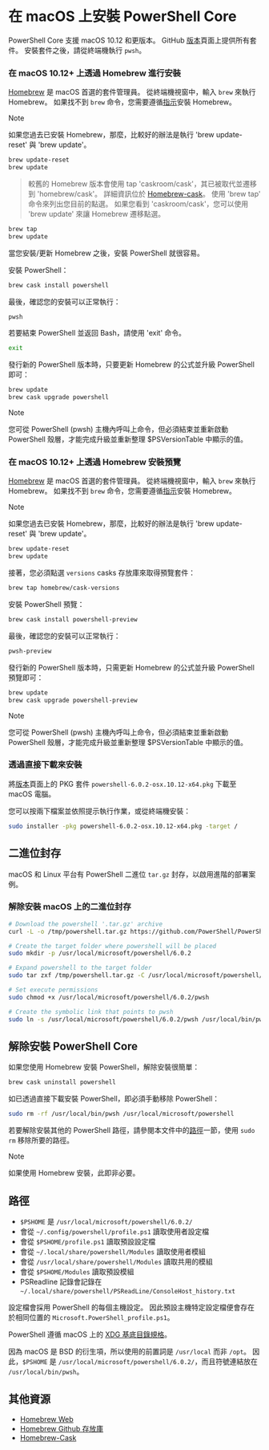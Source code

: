 # <a name="installing-powershell-core-on-macos"></a>在 macOS 上安裝 PowerShell Core

PowerShell Core 支援 macOS 10.12 和更版本。
GitHub [版本][]頁面上提供所有套件。
安裝套件之後，請從終端機執行 `pwsh`。

### <a name="installation-via-homebrew-on-macos-1012"></a>在 macOS 10.12+ 上透過 Homebrew 進行安裝

[Homebrew][ brew] 是 macOS 首選的套件管理員。
從終端機視窗中，輸入 `brew` 來執行 Homebrew。  如果找不到 `brew` 命令，您需要遵循[指示][brew]安裝 Homebrew。

> [!NOTE]
> 如果您過去已安裝 Homebrew，那麼，比較好的辦法是執行 'brew update-reset' 與 'brew update'。
```sh
brew update-reset
brew update
```

> 較舊的 Homebrew 版本會使用 tap 'caskroom/cask'，其已被取代並遷移到 'homebrew/cask'。  詳細資訊位於 [Homebrew-cask][cask]。 使用 'brew tap' 命令來列出您目前的點選。  如果您看到 'caskroom/cask'，您可以使用 'brew update' 來讓 Homebrew 遷移點選。

```sh
brew tap
brew update
```

當您安裝/更新 Homebrew 之後，安裝 PowerShell 就很容易。

安裝 PowerShell：

```sh
brew cask install powershell
```

最後，確認您的安裝可以正常執行：

```sh
pwsh
```

若要結束 PowerShell 並返回 Bash，請使用 'exit' 命令。 
```sh
exit
```

發行新的 PowerShell 版本時，只要更新 Homebrew 的公式並升級 PowerShell 即可：

```sh
brew update
brew cask upgrade powershell
```

> [!NOTE]
> 您可從 PowerShell (pwsh) 主機內呼叫上命令，但必須結束並重新啟動 PowerShell 殼層，才能完成升級並重新整理 $PSVersionTable 中顯示的值。

### <a name="installing-preview-via-homebrew-on-macos-1012"></a>在 macOS 10.12+ 上透過 Homebrew 安裝預覽

[Homebrew][ brew] 是 macOS 首選的套件管理員。
從終端機視窗中，輸入 `brew` 來執行 Homebrew。  如果找不到 `brew` 命令，您需要遵循[指示][brew]安裝 Homebrew。

> [!NOTE]
> 如果您過去已安裝 Homebrew，那麼，比較好的辦法是執行 'brew update-reset' 與 'brew update'。
```sh
brew update-reset
brew update
```

接著，您必須點選 `versions` casks 存放庫來取得預覽套件：

```sh
brew tap homebrew/cask-versions
```

安裝 PowerShell 預覽：

```sh
brew cask install powershell-preview
```

最後，確認您的安裝可以正常執行：

```sh
pwsh-preview
```

發行新的 PowerShell 版本時，只需更新 Homebrew 的公式並升級 PowerShell 預覽即可：

```sh
brew update
brew cask upgrade powershell-preview
```

> [!NOTE]
> 您可從 PowerShell (pwsh) 主機內呼叫上命令，但必須結束並重新啟動 PowerShell 殼層，才能完成升級並重新整理 $PSVersionTable 中顯示的值。

### <a name="installation-via-direct-download"></a>透過直接下載來安裝

將[版本][]頁面上的 PKG 套件 `powershell-6.0.2-osx.10.12-x64.pkg` 下載至 macOS 電腦。

您可以按兩下檔案並依照提示執行作業，或從終端機安裝：

```sh
sudo installer -pkg powershell-6.0.2-osx.10.12-x64.pkg -target /
```

## <a name="binary-archives"></a>二進位封存

macOS 和 Linux 平台有 PowerShell 二進位 `tar.gz` 封存，以啟用進階的部署案例。

### <a name="installing-binary-archives-on-macos"></a>解除安裝 macOS 上的二進位封存

```sh
# Download the powershell '.tar.gz' archive
curl -L -o /tmp/powershell.tar.gz https://github.com/PowerShell/PowerShell/releases/download/v6.0.2/powershell-6.0.2-osx-x64.tar.gz

# Create the target folder where powershell will be placed
sudo mkdir -p /usr/local/microsoft/powershell/6.0.2

# Expand powershell to the target folder
sudo tar zxf /tmp/powershell.tar.gz -C /usr/local/microsoft/powershell/6.0.2

# Set execute permissions
sudo chmod +x /usr/local/microsoft/powershell/6.0.2/pwsh

# Create the symbolic link that points to pwsh
sudo ln -s /usr/local/microsoft/powershell/6.0.2/pwsh /usr/local/bin/pwsh
```

## <a name="uninstalling-powershell-core"></a>解除安裝 PowerShell Core

如果您使用 Homebrew 安裝 PowerShell，解除安裝很簡單：

```sh
brew cask uninstall powershell
```

如已透過直接下載安裝 PowerShell，即必須手動移除 PowerShell：

```sh
sudo rm -rf /usr/local/bin/pwsh /usr/local/microsoft/powershell
```

若要解除安裝其他的 PowerShell 路徑，請參閱本文件中的[路徑][]一節，使用 `sudo rm` 移除所要的路徑。

> [!NOTE]
> 如果使用 Homebrew 安裝，此即非必要。

[路徑]:#paths

## <a name="paths"></a>路徑

* `$PSHOME` 是 `/usr/local/microsoft/powershell/6.0.2/`
* 會從 `~/.config/powershell/profile.ps1` 讀取使用者設定檔
* 會從 `$PSHOME/profile.ps1` 讀取預設設定檔
* 會從 `~/.local/share/powershell/Modules` 讀取使用者模組
* 會從 `/usr/local/share/powershell/Modules` 讀取共用的模組
* 會從 `$PSHOME/Modules` 讀取預設模組
* PSReadline 記錄會記錄在 `~/.local/share/powershell/PSReadLine/ConsoleHost_history.txt`

設定檔會採用 PowerShell 的每個主機設定。
因此預設主機特定設定檔便會存在於相同位置的 `Microsoft.PowerShell_profile.ps1`。

PowerShell 遵循 macOS 上的 [XDG 基底目錄規格][xdg-bds]。

因為 macOS 是 BSD 的衍生項，所以使用的前置詞是 `/usr/local` 而非 `/opt`。
因此，`$PSHOME` 是 `/usr/local/microsoft/powershell/6.0.2/`，而且符號連結放在 `/usr/local/bin/pwsh`。

## <a name="additional-resources"></a>其他資源

* [Homebrew Web][brew]
* [Homebrew Github 存放庫][GitHub]
* [Homebrew-Cask][cask]


[brew]: http://brew.sh/
[GitHub]: https://github.com/Homebrew
[Cask]: https://github.com/Homebrew/homebrew-cask
[版本]: https://github.com/PowerShell/PowerShell/releases/latest
[xdg-bds]: https://specifications.freedesktop.org/basedir-spec/basedir-spec-latest.html
